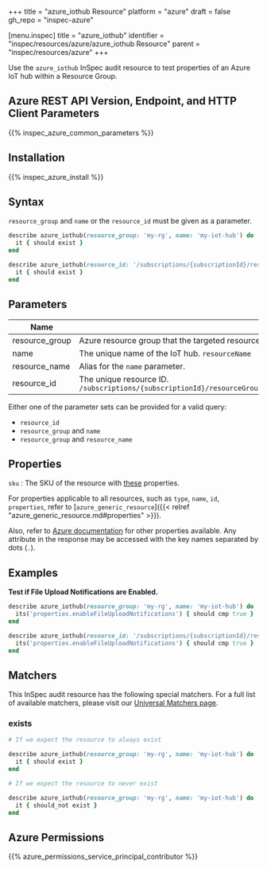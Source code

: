 +++
title = "azure_iothub Resource"
platform = "azure"
draft = false
gh_repo = "inspec-azure"

[menu.inspec]
title = "azure_iothub"
identifier = "inspec/resources/azure/azure_iothub Resource"
parent = "inspec/resources/azure"
+++

Use the `azure_iothub` InSpec audit resource to test properties of an Azure IoT hub within a Resource Group.

## Azure REST API Version, Endpoint, and HTTP Client Parameters

{{% inspec_azure_common_parameters %}}

## Installation

{{% inspec_azure_install %}}

## Syntax

`resource_group` and `name` or the `resource_id` must be given as a parameter.
```ruby
describe azure_iothub(resource_group: 'my-rg', name: 'my-iot-hub') do
  it { should exist }
end
```
```ruby
describe azure_iothub(resource_id: '/subscriptions/{subscriptionId}/resourceGroups/{resourceGroupName}/providers/Microsoft.Devices/IotHubs/{resourceName}') do
  it { should exist }
end
```

## Parameters

| Name                           | Description                                                                       |
|--------------------------------|-----------------------------------------------------------------------------------|
| resource_group                 | Azure resource group that the targeted resource resides in. `MyResourceGroup`     |
| name                           | The unique name of the IoT hub. `resourceName`                           |
| resource_name                  | Alias for the `name` parameter.                                                    |
| resource_id                    | The unique resource ID. `/subscriptions/{subscriptionId}/resourceGroups/{resourceGroupName}/providers/Microsoft.Devices/IotHubs/{resourceName}` |

Either one of the parameter sets can be provided for a valid query:
- `resource_id`
- `resource_group` and `name`
- `resource_group` and `resource_name`

## Properties

`sku`
: The SKU of the resource with [these](https://docs.microsoft.com/en-us/rest/api/iothub/iothubresource/get#iothubskuinfo) properties.

For properties applicable to all resources, such as `type`, `name`, `id`, `properties`, refer to [`azure_generic_resource`]({{< relref "azure_generic_resource.md#properties" >}}).

Also, refer to [Azure documentation](https://docs.microsoft.com/en-us/rest/api/iothub/iothubresource/get#iothubdescription) for other properties available. 
Any attribute in the response may be accessed with the key names separated by dots (`.`).

## Examples

**Test if File Upload Notifications are Enabled.**

```ruby
describe azure_iothub(resource_group: 'my-rg', name: 'my-iot-hub') do
  its('properties.enableFileUploadNotifications') { should cmp true }
end
```
```ruby
describe azure_iothub(resource_id: '/subscriptions/{subscriptionId}/resourceGroups/{resourceGroupName}/providers/Microsoft.Devices/IotHubs/{resourceName}') do
  its('properties.enableFileUploadNotifications') { should cmp true }
end
```

## Matchers

This InSpec audit resource has the following special matchers. For a full list of available matchers, please visit our [Universal Matchers page](https://docs.chef.io/inspec/matchers/).

### exists

```ruby
# If we expect the resource to always exist

describe azure_iothub(resource_group: 'my-rg', name: 'my-iot-hub') do
  it { should exist }
end

# If we expect the resource to never exist

describe azure_iothub(resource_group: 'my-rg', name: 'my-iot-hub') do
  it { should_not exist }
end
```

## Azure Permissions

{{% azure_permissions_service_principal_contributor %}}
